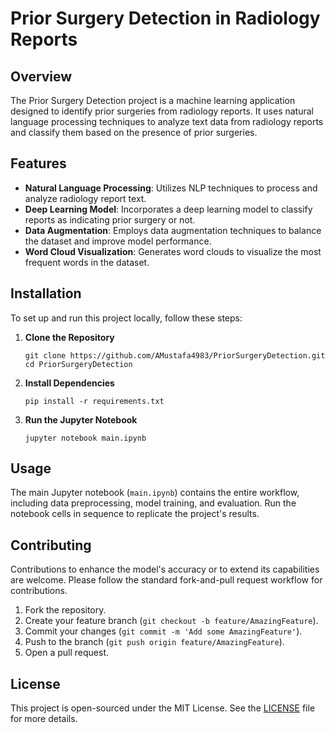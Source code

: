 # Prior Surgery Detection in Radiology Reports

## Overview
The Prior Surgery Detection project is a machine learning application designed to identify prior surgeries from radiology reports. It uses natural language processing techniques to analyze text data from radiology reports and classify them based on the presence of prior surgeries.

## Features
- **Natural Language Processing**: Utilizes NLP techniques to process and analyze radiology report text.
- **Deep Learning Model**: Incorporates a deep learning model to classify reports as indicating prior surgery or not.
- **Data Augmentation**: Employs data augmentation techniques to balance the dataset and improve model performance.
- **Word Cloud Visualization**: Generates word clouds to visualize the most frequent words in the dataset.

## Installation

To set up and run this project locally, follow these steps:

1. **Clone the Repository**
   ```
   git clone https://github.com/AMustafa4983/PriorSurgeryDetection.git
   cd PriorSurgeryDetection
   ```

2. **Install Dependencies**
   ```
   pip install -r requirements.txt
   ```

3. **Run the Jupyter Notebook**
   ```
   jupyter notebook main.ipynb
   ```

## Usage

The main Jupyter notebook (`main.ipynb`) contains the entire workflow, including data preprocessing, model training, and evaluation. Run the notebook cells in sequence to replicate the project's results.

## Contributing

Contributions to enhance the model's accuracy or to extend its capabilities are welcome. Please follow the standard fork-and-pull request workflow for contributions.

1. Fork the repository.
2. Create your feature branch (`git checkout -b feature/AmazingFeature`).
3. Commit your changes (`git commit -m 'Add some AmazingFeature'`).
4. Push to the branch (`git push origin feature/AmazingFeature`).
5. Open a pull request.

## License

This project is open-sourced under the MIT License. See the [LICENSE](LICENSE) file for more details.
